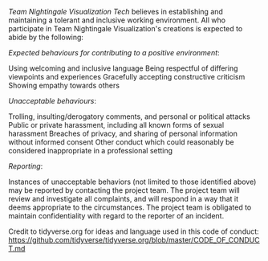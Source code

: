 *Team Nightingale Visualization Tech* believes in establishing and maintaining a tolerant and inclusive working environment.  All who participate in Team Nightingale Visualization's creations is expected to abide by the following:  

*Expected behaviours for contributing to a positive environment*:

Using welcoming and inclusive language
Being respectful of differing viewpoints and experiences
Gracefully accepting constructive criticism
Showing empathy towards others

*Unacceptable behaviours*:

Trolling, insulting/derogatory comments, and personal or political attacks
Public or private harassment, including all known forms of sexual harassment
Breaches of privacy, and sharing of personal information without informed consent
Other conduct which could reasonably be considered inappropriate in a professional setting

*Reporting*:

Instances of unacceptable behaviors (not limited to those identified above) may be reported by contacting the project team. The project team will review and investigate all complaints, and will respond in a way that it deems appropriate to the circumstances. The project team is obligated to maintain confidentiality with regard to the reporter of an incident.


Credit to tidyverse.org for ideas and language used in this code of conduct:
https://github.com/tidyverse/tidyverse.org/blob/master/CODE_OF_CONDUCT.md